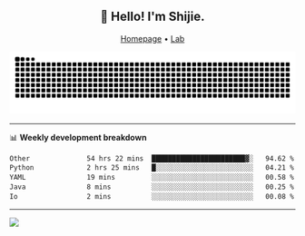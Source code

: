 <h2 align="center">👋 Hello! I'm Shijie.</h2>
<p align="center">
  <a href="https://xu-shi-jie.github.io"> Homepage</a> •
  <a href="https://onodalab.ees.hokudai.ac.jp"> Lab </a>
</p>

![Snake animation](https://github.com/xu-shi-jie/xu-shi-jie/blob/output/github-snake.svg)


-------

📊 **Weekly development breakdown**
<!--START_SECTION:waka-->

```txt
Other              54 hrs 22 mins  ███████████████████████▓░   94.62 %
Python             2 hrs 25 mins   █░░░░░░░░░░░░░░░░░░░░░░░░   04.21 %
YAML               19 mins         ░░░░░░░░░░░░░░░░░░░░░░░░░   00.58 %
Java               8 mins          ░░░░░░░░░░░░░░░░░░░░░░░░░   00.25 %
Io                 2 mins          ░░░░░░░░░░░░░░░░░░░░░░░░░   00.08 %
```

<!--END_SECTION:waka-->

-------
![](https://komarev.com/ghpvc/?username=xu-shi-jie&style=flat-square&color=blue) 
